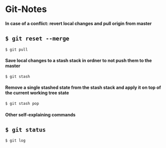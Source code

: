# Git-Notes

#### In case of a conflict: revert local changes and pull origin from master
`$ git reset --merge`
--
`$ git pull`

#### Save local changes to a stash stack in ordner to not push them to the master
`$ git stash`

#### Remove a single stashed state from the stash stack and apply it on top of the current working tree state
`$ git stash pop`


#### Other self-explaining commands
`$ git status`
--

`$ git log`


